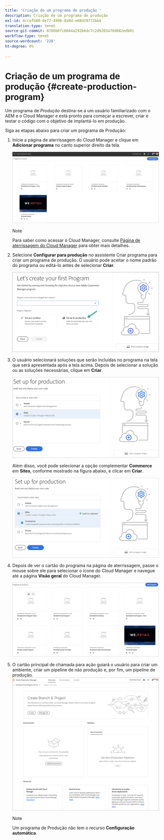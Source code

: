 ```yaml
---
title: 'Criação de um programa de produção '
description: Criação de um programa de produção
exl-id: 4ccefb80-de77-4998-8a9d-e68d29772bb4
translation-type: tm+mt
source-git-commit: 8766b6fc6044a292b6dc7c2d9203a70d082edb01
workflow-type: tm+mt
source-wordcount: '228'
ht-degree: 0%

---
```


# Criação de um programa de produção {#create-production-program}

Um programa de *Produção* destina-se a um usuário familiarizado com o AEM e o Cloud Manager e está pronto para começar a escrever, criar e testar o código com o objetivo de implantá-lo em produção.

Siga as etapas abaixo para criar um programa de Produção:

1. Inicie a página de aterrissagem do Cloud Manager e clique em **Adicionar programa** no canto superior direito da tela.

   ![](assets/first_timelogin1.png)

   >[!NOTE]
   >Para saber como acessar o Cloud Manager, consulte [Página de aterrissagem do Cloud Manager](/help/onboarding/what-is-required/navigate-to-cloud-manager.md) para obter mais detalhes.

1. Selecione **Configurar para produção** no assistente Criar programa para criar um programa de produção. O usuário pode aceitar o nome padrão do programa ou editá-lo antes de selecionar **Criar**.

   ![](assets/create-prod1.png)

1. O usuário selecionará soluções que serão incluídas no programa na tela que será apresentada após a tela acima. Depois de selecionar a solução ou as soluções necessárias, clique em **Criar**.


   ![](assets/setup-prod-select.png)

   Além disso, você pode selecionar a opção complementar **Commerce** em **Sites**, conforme mostrado na figura abaixo, e clicar em **Criar**.

   ![](assets/setup-prod-commerce.png)

1. Depois de ver o cartão do programa na página de aterrissagem, passe o mouse sobre ele para selecionar o ícone do Cloud Manager e navegue até a página **Visão geral** do Cloud Manager.

   ![](assets/set-up-prod4.png)

1. O cartão principal de chamada para ação guiará o usuário para criar um ambiente, criar um pipeline de não produção e, por fim, um pipeline de produção.
   ![](assets/set-up-prod5.png)


   >[!NOTE]
   >Um programa de Produção não tem o recurso **Configuração automática**.
